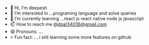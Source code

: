 - 👋 Hi, I’m deepesh
- 👀 I’m interested in ...programing language and solve queries
- 🌱 I’m currently learning ...react js react native node js javascript
- 📫 How to reach me @dpal34036@gmail.com
- 😄 Pronouns: ...
- ⚡ Fun fact: ... i still learning some more features on github

<!---
Deepu23e1/Deepu23e1 is a ✨ special ✨ repository because its `README.md` (this file) appears on your GitHub profile.
You can click the Preview link to take a look at your changes.
--->
